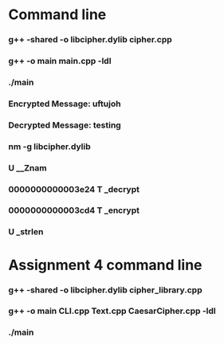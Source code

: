 # Command line
### g++ -shared -o libcipher.dylib cipher.cpp 
### g++ -o main main.cpp -ldl
### ./main
### Encrypted Message: uftujoh
### Decrypted Message: testing
### nm -g libcipher.dylib
###                  U __Znam
### 0000000000003e24 T _decrypt
### 0000000000003cd4 T _encrypt
###                  U _strlen

# Assignment 4 command line
### g++ -shared -o libcipher.dylib cipher_library.cpp
### g++ -o main CLI.cpp Text.cpp CaesarCipher.cpp -ldl
### ./main
